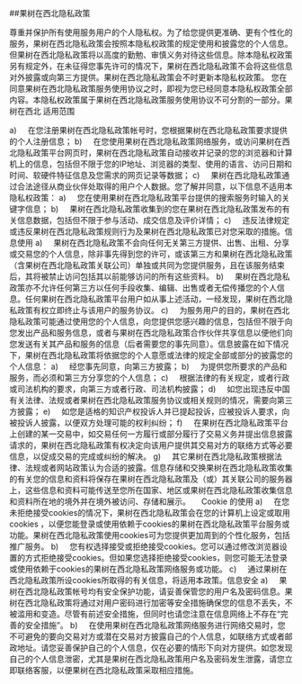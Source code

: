 ##果树在西北隐私政策

尊重并保护所有使用服务用户的个人隐私权。为了给您提供更准确、更有个性化的服务，果树在西北隐私政策会按照本隐私权政策的规定使用和披露您的个人信息。但果树在西北隐私政策将以高度的勤勉、审慎义务对待这些信息。除本隐私权政策另有规定外，在未征得您事先许可的情况下，果树在西北隐私政策不会将这些信息对外披露或向第三方提供。果树在西北隐私政策会不时更新本隐私权政策。 您在同意果树在西北隐私政策服务使用协议之时，即视为您已经同意本隐私权政策全部内容。本隐私权政策属于果树在西北隐私政策服务使用协议不可分割的一部分。果树在西北
适用范围


a)
    在您注册果树在西北隐私政策帐号时，您根据果树在西北隐私政策要求提供的个人注册信息；
b)
    在您使用果树在西北隐私政策网络服务，或访问果树在西北隐私政策平台网页时，果树在西北隐私政策自动接收并记录的您的浏览器和计算机上的信息，包括但不限于您的IP地址、浏览器的类型、使用的语言、访问日期和时间、软硬件特征信息及您需求的网页记录等数据；
c)
    果树在西北隐私政策通过合法途径从商业伙伴处取得的用户个人数据。您了解并同意，以下信息不适用本隐私权政策：
a)
    您在使用果树在西北隐私政策平台提供的搜索服务时输入的关键字信息；
b)
    果树在西北隐私政策收集到的您在果树在西北隐私政策发布的有关信息数据，包括但不限于参与活动、成交信息及评价详情；
c)
    违反法律规定或违反果树在西北隐私政策规则行为及果树在西北隐私政策已对您采取的措施。信息使用
a)
    果树在西北隐私政策不会向任何无关第三方提供、出售、出租、分享或交易您的个人信息，除非事先得到您的许可，或该第三方和果树在西北隐私政策（含果树在西北隐私政策关联公司）单独或共同为您提供服务，且在该服务结束后，其将被禁止访问包括其以前能够访问的所有这些资料。
b)
    果树在西北隐私政策亦不允许任何第三方以任何手段收集、编辑、出售或者无偿传播您的个人信息。任何果树在西北隐私政策平台用户如从事上述活动，一经发现，果树在西北隐私政策有权立即终止与该用户的服务协议。
c)
    为服务用户的目的，果树在西北隐私政策可能通过使用您的个人信息，向您提供您感兴趣的信息，包括但不限于向您发出产品和服务信息，或者与果树在西北隐私政策合作伙伴共享信息以便他们向您发送有关其产品和服务的信息（后者需要您的事先同意）。信息披露在如下情况下，果树在西北隐私政策将依据您的个人意愿或法律的规定全部或部分的披露您的个人信息：
a)
    经您事先同意，向第三方披露；
b)
    为提供您所要求的产品和服务，而必须和第三方分享您的个人信息；
c)
    根据法律的有关规定，或者行政或司法机构的要求，向第三方或者行政、司法机构披露；
d)
    如您出现违反中国有关法律、法规或者果树在西北隐私政策服务协议或相关规则的情况，需要向第三方披露；
e)
    如您是适格的知识产权投诉人并已提起投诉，应被投诉人要求，向被投诉人披露，以便双方处理可能的权利纠纷；
f)
    在果树在西北隐私政策平台上创建的某一交易中，如交易任何一方履行或部分履行了交易义务并提出信息披露请求的，果树在西北隐私政策有权决定向该用户提供其交易对方的联络方式等必要信息，以促成交易的完成或纠纷的解决。
g)
    其它果树在西北隐私政策根据法律、法规或者网站政策认为合适的披露。信息存储和交换果树在西北隐私政策收集的有关您的信息和资料将保存在果树在西北隐私政策及（或）其关联公司的服务器上，这些信息和资料可能传送至您所在国家、地区或果树在西北隐私政策收集信息和资料所在地的境外并在境外被访问、存储和展示。
    Cookie
的使用
a)
    在您未拒绝接受cookies的情况下，果树在西北隐私政策会在您的计算机上设定或取用cookies ，以便您能登录或使用依赖于cookies的果树在西北隐私政策平台服务或功能。果树在西北隐私政策使用cookies可为您提供更加周到的个性化服务，包括推广服务。
b)
    您有权选择接受或拒绝接受cookies。您可以通过修改浏览器设置的方式拒绝接受cookies。但如果您选择拒绝接受cookies，则您可能无法登录或使用依赖于cookies的果树在西北隐私政策网络服务或功能。
c)
    通过果树在西北隐私政策所设cookies所取得的有关信息，将适用本政策。信息安全
a)
    果树在西北隐私政策帐号均有安全保护功能，请妥善保管您的用户名及密码信息。果树在西北隐私政策将通过对用户密码进行加密等安全措施确保您的信息不丢失，不被滥用和变造。尽管有前述安全措施，但同时也请您注意在信息网络上不存在“完善的安全措施”。
b)
    在使用果树在西北隐私政策网络服务进行网络交易时，您不可避免的要向交易对方或潜在交易对方披露自己的个人信息，如联络方式或者邮政地址。请您妥善保护自己的个人信息，仅在必要的情形下向对方提供。如您发现自己的个人信息泄密，尤其是果树在西北隐私政策用户名及密码发生泄露，请您立即联络客服，以便果树在西北隐私政策采取相应措施。




